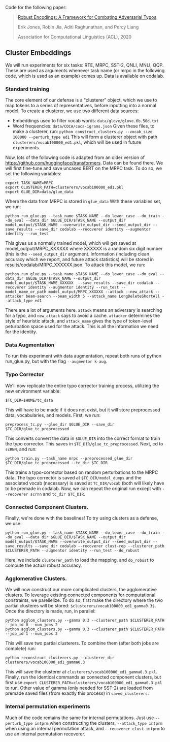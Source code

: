 Code for the following paper:
> [Robust Encodings: A Framework for Combating Adversarial Typos](https://arxiv.org/abs/2005.01229)
>
> Erik Jones, Robin Jia, Aditi Raghunathan, and Percy Liang
>
> Association for Computational Linguistics (ACL), 2020

## Cluster Embeddings
We will run experiments for six tasks: RTE, MRPC, SST-2, QNLI, MNLI, QQP. These are used as arguments whenever task name (or mrpc in the following code, which is used as an example) comes up. Data is available on codalab.
### Standard training 
The core element of our defense is a "clusterer" object, which we use to map tokens to a series of representatives, before inputting into a normal model. To create a clusterer, we use two different data sources: 
* Embeddings used to filter vocab words: ```data/glove/glove.6b.50d.txt```
* Word frequencies: ```data/COCA/coca-1grams.json```
Given these files, to make a clusterer, run:
```python construct_clusters.py --vocab_size 100000 --perturb_type ed1```
This will form a clusterer object with path ```clusterers/vocab100000_ed1.pkl```, which will be used in future experiments.

Now, lots of the following code is adapted from an older version of https://github.com/huggingface/transformers. Data can be found there. We will first fine-tune and save uncased BERT on the MRPC task. To do so, we set the following variables:
```
export TASK_NAME=MRPC
export CLUSTERER_PATH=clusterers/vocab100000_ed1.pkl
export GLUE_DIR=data/glue_data
```
Where the data from MRPC is stored in ```glue_data``` With these variables set, we run:
```
python run_glue.py --task_name $TASK_NAME --do_lower_case --do_train --do_eval --data_dir $GLUE_DIR/$TASK_NAME --output_dir model_output/$TASK_NAME --overwrite_output_dir --seed_output_dir --save_results --save_dir codalab --recoverer identity --augmentor identity --run_test
```
This gives us a normally trained model, which will get saved at model_output/MRPC_XXXXXX where XXXXXX is a random six digit number (this is the ```--seed_output_dir``` argument. Information (including clean accuracy which we report, and future attack statistics) will be stored in results/codalab/MRPC_XXXXXX.json. To attack this model, we run: 
```
python run_glue.py --task_name $TASK_NAME --do_lower_case --do_eval --data_dir $GLUE_DIR/$TASK_NAME --output_dir model_output/$TASK_NAME_XXXXXX  --save_results --save_dir codalab --recoverer identity --augmentor identity --run_test --model_name_or_path model_output/MRPC_XXXXXX --attack --new_attack --attacker beam-search --beam_width 5 --attack_name LongDeleteShortAll --attack_type ed1
```
There are a lot of arguments here. ```attack``` means an adversary is searching for a typo, and ```new_attack``` says to avoid a cache. ```attacker``` determines the style of heuristic attack, and ```attack_name``` gives the type of token-level peturbation space used for the attack. This is all the information we need for the identity. 
### Data Augmentation
To run this experiment with data augmentation, repeat both runs of python run_glue.py, but with the flag ```--augmentor k-aug```.

### Typo Corrector
We'll now replicate the entire typo corrector training process, utilizing the new environment variable:
```
$TC_DIR=$HOME/tc_data
```
This will have to be made if it does not exist, but it will store preprocessed data, vocabularies, and models. First, we run: 
```
preprocess_tc.py --glue_dir $GLUE_DIR --save_dir $TC_DIR/glue_tc_preprocessed
```
This converts convert the data in ```$GLUE_DIR``` into the correct format to train the typo corrector. This saves in ```
$TC_DIR/glue_tc_preprocessed
```. Next, cd to `scRNN`, and run:
```
python train.py --task_name mrpc --preprocessed_glue_dir $TC_DIR/glue_tc_preprocessed --tc_dir $TC_DIR
```
This trains a typo-corrector based on random perturbations to the MRPC data. The typo corrector is saved at `$TC_DIR/model_dumps` and the associated vocab (necessary) is saved at `TC_DIR/vocab` (both will likely have to be premade in codalab. Now, we can repeat the original run except with ```--recoverer scrnn``` and ```tc_dir $TC_DIR```.

### Connected Component Clusters.
Finally, we're done with the baselines! To try using clusters as a defense, we use:
```
python run_glue.py --task_name $TASK_NAME --do_lower_case --do_train --do_eval --data_dir $GLUE_DIR/$TASK_NAME --output_dir model_output/$TASK_NAME --overwrite_output_dir --seed_output_dir --save_results --save_dir codalab --recoverer clust-rep --clusterer_path $CLUSTERER_PATH --augmentor identity --run_test --do_robust
```
Here, we include ```clusterer_path``` to load the mapping, and ```do_robust``` to compute the actual robust accuracy.

### Agglomerative Clusters. 
We will now construct our more complicated clusters, the agglomerative clusters. To leverage existing connected components for computational constraints, we parellelize. To do so, first make the directory where the two partial clusteres will be stored: `$clusterers/vocab100000_ed1_gamma0.3$`. Once the directory is made, run, in parallel: 
```
python agglom_clusters.py --gamma 0.3 --clusterer_path $CLUSTERER_PATH --job_id 0 --num_jobs 2
python agglom_clusters.py --gamma 0.3 --clusterer_path $CLUSTERER_PATH --job_id 1 --num_jobs 2
```
This will save two partial clusterers. To combine them (after both jobs are complete) run:
```
python reconstruct_clusterers.py --clusterer_dir clusterers/vocab100000_ed1_gamma0.3
```
This will save the clusterer at ```clusterers/vocab100000_ed1_gamma0.3.pkl```. Finally, run the identical commands as connected component clusters, but first use ```export CLUSTERER_PATH=clusterers/vocab100000_ed1_gamma0.3.pkl``` to run. Other value of gamma (only needed for SST-2) are loaded from premade saved files (from exactly this process) in ```saved_clusterers```.

### Internal permutation experiments
Much of the code remains the same for internal permutations. Just use ```--perturb_type intprm``` when constructing the clusters, ```--attack_type intprm``` when using an internal permutation attack, and ```--recoverer clust-intprm``` to use an internal permutation recoverer.

